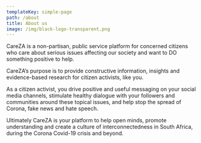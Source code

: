 ```yaml
---
templateKey: simple-page
path: /about
title: About us
image: /img/black-logo-transparent.png
---
```


CareZA is a non-partisan, public service platform for concerned citizens who care about serious issues affecting our society and want to DO something positive to help.

CareZA’s purpose is to provide constructive information, insights and evidence-based research for citizen activists, like you.

As a citizen activist, you drive positive and useful messaging on your social media channels, stimulate healthy dialogue with your followers and communities around these topical issues, and help stop the spread of Corona, fake news and hate speech.

Ultimately CareZA is your platform to help open minds, promote understanding and create a culture of interconnectedness in South Africa, during the Corona Covid-19 crisis and beyond.
